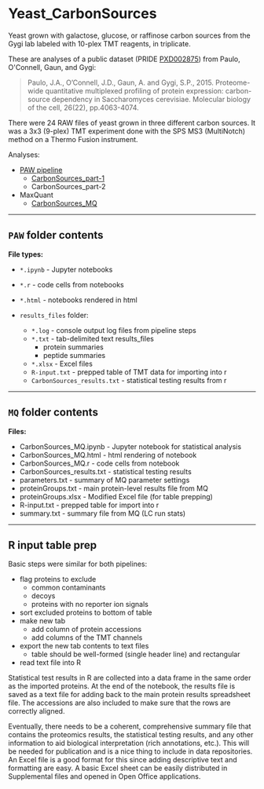 # Yeast_CarbonSources
Yeast grown with galactose, glucose, or raffinose carbon sources from the Gygi lab labeled with 10-plex TMT reagents, in triplicate.

These are analyses of a public dataset (PRIDE [PXD002875](https://www.ebi.ac.uk/pride/archive/projects/PXD002875)) from Paulo, O'Connell, Gaun, and Gygi:

> Paulo, J.A., O’Connell, J.D., Gaun, A. and Gygi, S.P., 2015. Proteome-wide quantitative multiplexed profiling of protein expression: carbon-source dependency in Saccharomyces cerevisiae. Molecular biology of the cell, 26(22), pp.4063-4074.

There were 24 RAW files of yeast grown in three different carbon sources. It was a 3x3 (9-plex) TMT experiment done with the SPS MS3 (MultiNotch) method on a Thermo Fusion instrument.

Analyses:
- [PAW pipeline](https://github.com/pwilmart/PAW_pipeline.git)
  - [CarbonSources_part-1](https://pwilmart.github.io/TMT_analysis_examples/CarbonSources_part-1.html)
  - CarbonSources_part-2
- MaxQuant
  - [CarbonSources_MQ](https://pwilmart.github.io/TMT_analysis_examples/CarbonSources_MQ.html)

---
## `PAW` folder contents

**File types:**
  - `*.ipynb` - Jupyter notebooks

  - `*.r` - code cells from notebooks

  - `*.html` - notebooks rendered in html

  - `results_files` folder:
    - `*.log` - console output log files from pipeline steps
    - `*.txt` - tab-delimited text results_files
      - protein summaries
      - peptide summaries
    - `*.xlsx` - Excel files
    - `R-input.txt` - prepped table of TMT data for importing into r
    - `CarbonSources_results.txt` - statistical testing results from r

---

## `MQ` folder contents

**Files:**
- CarbonSources_MQ.ipynb - Jupyter notebook for statistical analysis
- CarbonSources_MQ.html - html rendering of notebook
- CarbonSources_MQ.r - code cells from notebook
- CarbonSources_results.txt - statistical testing results
- parameters.txt - summary of MQ parameter settings
- proteinGroups.txt - main protein-level results file from MQ
- proteinGroups.xlsx - Modified Excel file (for table prepping)
- R-input.txt - prepped table for import into r
- summary.txt - summary file from MQ (LC run stats)

---

## R input table prep

Basic steps were similar for both pipelines:
- flag proteins to exclude
  - common contaminants
  - decoys
  - proteins with no reporter ion signals
- sort excluded proteins to bottom of table
- make new tab
  - add column of protein accessions
  - add columns of the TMT channels
- export the new tab contents to text files
  - table should be well-formed (single header line) and rectangular
- read text file into R

Statistical test results in R are collected into a data frame in the same order as the imported proteins. At the end of the notebook, the results file is saved as a text file for adding back to the main protein results spreadsheet file. The accessions are also included to make sure that the rows are correctly aligned.

Eventually, there needs to be a coherent, comprehensive summary file that contains the proteomics results, the statistical testing results, and any other information to aid biological interpretation (rich annotations, etc.). This will be needed for publication and is a nice thing to include in data repositories. An Excel file is a good format for this since adding descriptive text and formatting are easy. A basic Excel sheet can be easily distributed in Supplemental files and opened in Open Office applications.
